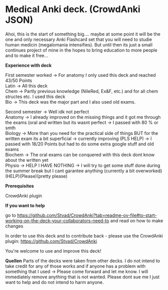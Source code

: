 # Medical Anki deck. (CrowdAnki JSON)
Ahoi, 
this is the start of something big.... maybe at some point it will be the one and only necessary Anki Flashcard set that you will need to studie human medicin (megalomania intensifies).
But until then its just a small continues project of mine in the hopes to bring education to more people and to make it free...

**Experience with deck**

First semester worked → For anatomy I only used this deck and reached 43/50 Points  
Latin → All this deck  
Chem → Partly previous knowledge (NileRed, Ex&F, etc.) and for all chem structes etc. I used this deck  
Bio → This deck was the major part and I also used old exams.  

Second semester → Well idk not perfect  
Anatomy → I already improved on the missing things and it got me through the exams (oral and written but its wasnt perfect → I passed with 80 % or smth  
Biology → More than you need for the practical side of things BUT for the written exam its a bit superficial → currently improving (PLS HELP) → I passed with 18/20 Points but had to do some extra google stuff and old exams  
Biochem → The oral exams can be conquered with this deck dont know about the written yet  
Physio → HELP I HAVE NOTHING → I will try to get some stuff done during the summer break but I cant garantee anything (currently a bit overworked) (HELP)(Please)(pretty please)  

**Prerequisites**

CrowdAnki plugin


**If you want to help** 

go to https://github.com/Stvad/CrowdAnki?tab=readme-ov-file#to-start-working-on-the-deck-your-collaborators-need-to and read on how to make changes


In order to use this deck and to contribute back - please use the CrowdAnki plugin: https://github.com/Stvad/CrowdAnki

You're welcome to use and improve this deck!

**Quellen**
Parts of the decks were taken from other decks. I do not intend to take credit for any of those works and if anyone has a problem with something that I used → Please come forward and let me know.
I will immediately remove anything that is not wanted. Please dont sue me I just want to help and do not intend to harm anyone.
